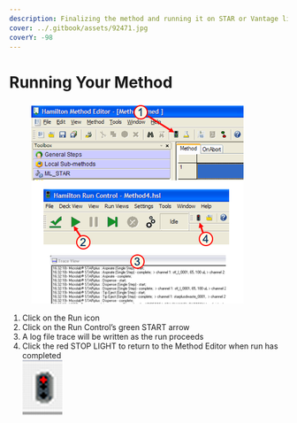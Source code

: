 ```yaml
---
description: Finalizing the method and running it on STAR or Vantage liquid handlers.
cover: ../.gitbook/assets/92471.jpg
coverY: -98
---
```


# Running Your Method

<figure><img src="../.gitbook/assets/image (16) (1) (1) (1).png" alt=""><figcaption></figcaption></figure>

1. Click on the Run icon&#x20;
2. Click on the Run Control’s green START arrow&#x20;
3. A log file trace will be written as the run proceeds&#x20;
4. Click the red STOP LIGHT to return to the Method Editor when run has completed\
   ![](<../.gitbook/assets/image (15) (1) (1) (1).png>)
